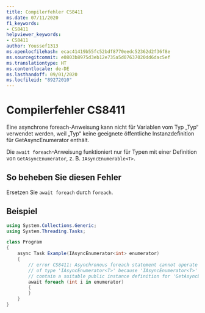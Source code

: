 ```yaml
---
title: Compilerfehler CS8411
ms.date: 07/11/2020
f1_keywords:
- CS8411
helpviewer_keywords:
- CS8411
author: Youssef1313
ms.openlocfilehash: ecac41419b55fc52bdf8770eedc52362d2f36f8e
ms.sourcegitcommit: e0803b8975d3eb12e735a5d07637020dd6dac5ef
ms.translationtype: HT
ms.contentlocale: de-DE
ms.lasthandoff: 09/01/2020
ms.locfileid: "89272010"
---
```

# <a name="compiler-error-cs8411"></a>Compilerfehler CS8411

Eine asynchrone foreach-Anweisung kann nicht für Variablen vom Typ „Typ“ verwendet werden, weil „Typ“ keine geeignete öffentliche Instanzdefinition für GetAsyncEnumerator enthält.

Die `await foreach`-Anweisung funktioniert nur für Typen mit einer Definition von `GetAsyncEnumerator`, z. B. `IAsyncEnumerable<T>`.

## <a name="to-correct-this-error"></a>So beheben Sie diesen Fehler

Ersetzen Sie `await foreach` durch `foreach`.

## <a name="example"></a>Beispiel

```csharp
using System.Collections.Generic;
using System.Threading.Tasks;

class Program
{
    async Task Example(IAsyncEnumerator<int> enumerator)
    {
        // error CS8411: Asynchronous foreach statement cannot operate on variables
        // of type 'IAsyncEnumerator<T>' because 'IAsyncEnumerator<T>' does not
        // contain a suitable public instance definition for 'GetAsyncEnumerator'
        await foreach (int i in enumerator)
        {
        }
    }
}
